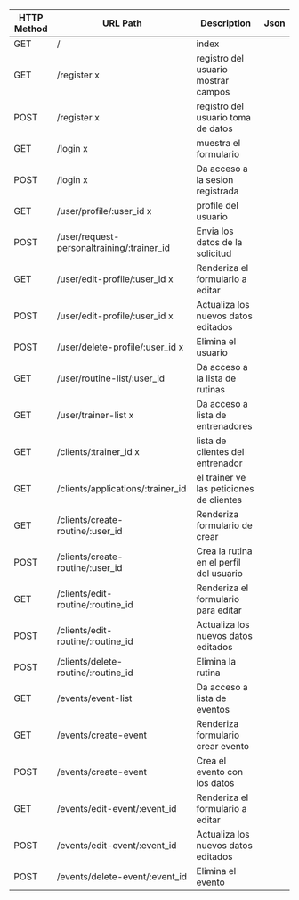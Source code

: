 | HTTP Method | URL Path                                     | Description                             | Json |
|-------------|----------------------------------------------|-----------------------------------------|------|
| GET         | /                                            | index                                   |      |
| GET         | /register                                   x| registro del usuario mostrar campos     |      |
| POST        | /register                                   x| registro del usuario toma de datos      |      |
| GET         | /login                                      x| muestra el formulario                   |      |
| POST        | /login                                      x| Da acceso a la sesion registrada        |      |
| GET         | /user/profile/:user_id                      x| profile del usuario                     |      |
| POST        | /user/request-personaltraining/:trainer_id   | Envia los datos de la solicitud         |      |
| GET         | /user/edit-profile/:user_id                 x| Renderiza el formulario a editar        |      |
| POST        | /user/edit-profile/:user_id                 x| Actualiza los nuevos datos editados     |      |
| POST        | /user/delete-profile/:user_id               x| Elimina el usuario                      |      |
| GET         | /user/routine-list/:user_id                  | Da acceso a la lista de rutinas         |      |
| GET         | /user/trainer-list                          x| Da acceso a lista de entrenadores       |      |
| GET         | /clients/:trainer_id                        x| lista de clientes del entrenador        |      |
| GET         | /clients/applications/:trainer_id            | el trainer ve las peticiones de clientes|      |
| GET         | /clients/create-routine/:user_id             | Renderiza formulario de crear           |      |
| POST        | /clients/create-routine/:user_id             | Crea la rutina en el perfil del usuario |      |
| GET         | /clients/edit-routine/:routine_id            | Renderiza el formulario para editar     |      |
| POST        | /clients/edit-routine/:routine_id            | Actualiza los nuevos datos editados     |      |
| POST        | /clients/delete-routine/:routine_id          | Elimina la rutina                       |      |
| GET         | /events/event-list                           | Da acceso a lista de eventos            |      |
| GET         | /events/create-event                         | Renderiza formulario crear evento       |      |
| POST        | /events/create-event                         | Crea el evento con los datos            |      |
| GET         | /events/edit-event/:event_id                 | Renderiza el formulario a editar        |      |
| POST        | /events/edit-event/:event_id                 | Actualiza los nuevos datos editados     |      |
| POST        | /events/delete-event/:event_id               | Elimina el evento                       |      |
